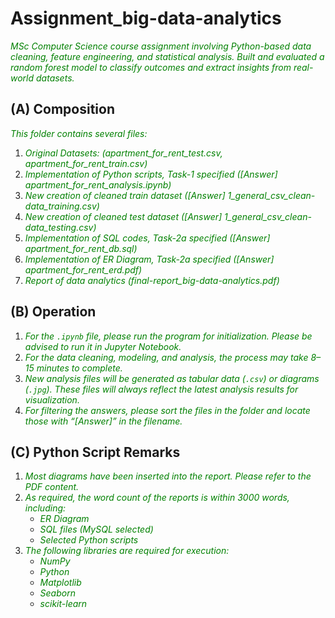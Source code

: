 # Assignment_big-data-analytics
<span style="color:green">_MSc Computer Science course assignment involving Python-based data cleaning, feature engineering, and statistical analysis. Built and evaluated a random forest model to classify outcomes and extract insights from real-world datasets._</span>

## (A) Composition
<span style="color:green">_This folder contains several files:_</span>

1. <span style="color:green">_Original Datasets: (apartment_for_rent_test.csv, apartment_for_rent_train.csv)_</span>  
2. <span style="color:green">_Implementation of Python scripts, Task-1 specified ([Answer] apartment_for_rent_analysis.ipynb)_</span>  
3. <span style="color:green">_New creation of cleaned train dataset ([Answer] 1_general_csv_clean-data_training.csv)_</span>  
4. <span style="color:green">_New creation of cleaned test dataset ([Answer] 1_general_csv_clean-data_testing.csv)_</span>  
5. <span style="color:green">_Implementation of SQL codes, Task-2a specified ([Answer] apartment_for_rent_db.sql)_</span>  
6. <span style="color:green">_Implementation of ER Diagram, Task-2a specified ([Answer] apartment_for_rent_erd.pdf)_</span>  
7. <span style="color:green">_Report of data analytics (final-report_big-data-analytics.pdf)_</span>  

## (B) Operation
1. <span style="color:green">_For the `.ipynb` file, please run the program for initialization. Please be advised to run it in Jupyter Notebook._</span>  
2. <span style="color:green">_For the data cleaning, modeling, and analysis, the process may take 8–15 minutes to complete._</span>  
3. <span style="color:green">_New analysis files will be generated as tabular data (`.csv`) or diagrams (`.jpg`). These files will always reflect the latest analysis results for visualization._</span>  
4. <span style="color:green">_For filtering the answers, please sort the files in the folder and locate those with “[Answer]” in the filename._</span>  

## (C) Python Script Remarks
1. <span style="color:green">_Most diagrams have been inserted into the report. Please refer to the PDF content._</span>  
2. <span style="color:green">_As required, the word count of the reports is within 3000 words, including:_</span>  
   - <span style="color:green">_ER Diagram_</span>  
   - <span style="color:green">_SQL files (MySQL selected)_</span>  
   - <span style="color:green">_Selected Python scripts_</span>  
3. <span style="color:green">_The following libraries are required for execution:_</span>  
   - <span style="color:green">_NumPy_</span>  
   - <span style="color:green">_Python_</span>  
   - <span style="color:green">_Matplotlib_</span>  
   - <span style="color:green">_Seaborn_</span>  
   - <span style="color:green">_scikit-learn_</span> 
